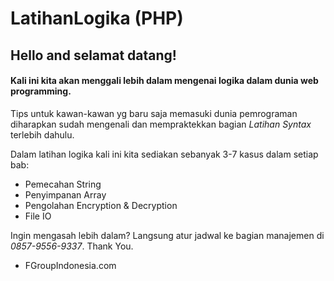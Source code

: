 
# LatihanLogika (PHP)

## Hello and selamat datang!

#### Kali ini kita akan menggali lebih dalam mengenai logika dalam dunia web programming.

Tips untuk kawan-kawan yg baru saja memasuki dunia pemrograman diharapkan sudah mengenali dan mempraktekkan bagian *Latihan Syntax* terlebih dahulu.

Dalam latihan logika kali ini kita sediakan sebanyak 3-7 kasus dalam setiap bab:
- Pemecahan String
- Penyimpanan Array
- Pengolahan Encryption & Decryption
- File IO

Ingin mengasah lebih dalam? Langsung atur jadwal ke bagian manajemen di *0857-9556-9337*.
Thank You. 

- FGroupIndonesia.com